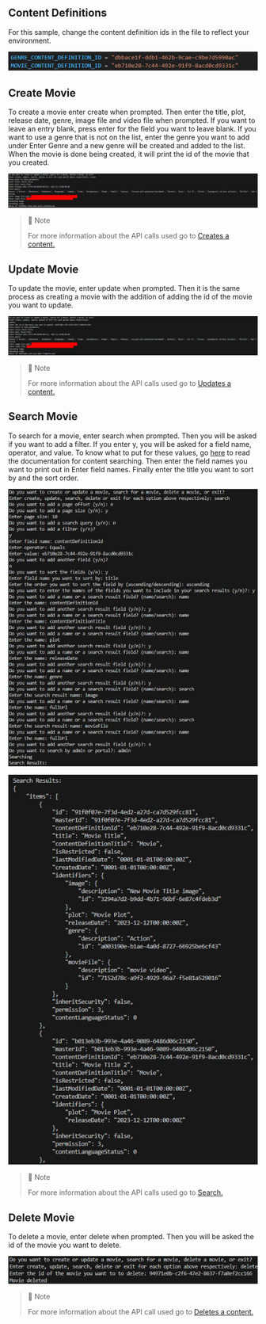 ## Content Definitions

For this sample, change the content definition ids in the file to reflect your environment.

![](images/content-definitions.png)

## Create Movie

To create a movie enter create when prompted. Then enter the title, plot, release date, genre, image file and video file when prompted. If you want to leave an entry blank, press enter for the field you want to leave blank. If you want to use a genre that is not on the list, enter the genre you want to add under Enter Genre and a new genre will be created and added to the list. When the movie is done being created, it will print the id of the movie that you created.

![](images/create-movie.png)

> 📘 Note
> 
> For more information about the API calls used go to [Creates a content.](ref:createcontent)

## Update Movie

To update the movie, enter update when prompted. Then it is the same process as creating a movie with the addition of adding the id of the movie you want to update.

![](images/update-movie.png)

> 📘 Note
> 
> For more information about the API calls used go to [Updates a content.](ref:updatecontent)

## Search Movie

To search for a movie, enter search when prompted. Then you will be asked if you want to add a filter. If you enter y, you will be asked for a field name, operator, and value. To know what to put for these values, go [here](doc:search-query-syntax) to read the documentation for content searching. Then enter the field names you want to print out in Enter field names. Finally enter the title you want to sort by and the sort order.

![](images/search-movie.png)

![](images/search-movie-2.png)

> 📘 Note
> 
> For more information about the API calls used go to [Search.](ref:search-3)

## Delete Movie

To delete a movie, enter delete when prompted. Then you will be asked the id of the movie you want to delete.

![](images/delete-movie.png)

> 📘 Note
> 
> For more information about the API call used go to [Deletes a content.](ref:deletecontent)